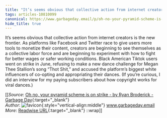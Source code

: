 ```yaml
---
title: "It’s seems obvious that collective action from internet creators is ..."
tags: articles-10810099
canonical: https://www.garbageday.email/p/oh-no-your-pyramid-scheme-is-on-strike?token=eyJ1c2VyX2lkIjoxMDM2MjA0MSwicG9zdF9pZCI6NDA3NjU1MTksIl8iOiJwZjdZciIsImlhdCI6MTYzMDk1NTMyNSwiZXhwIjoxNjMwOTU4OTI1LCJpc3MiOiJwdWItOTMxNyIsInN1YiI6InBvc3QtcmVhY3Rpb24ifQ.SLKbqcQqrb4Vfa6YS4A8dpW69-euT9WIJ3QzwZ8BkGc
hide_title: true
---
```


It’s seems obvious that collective action from internet creators is the new frontier. As platforms like Facebook and Twitter race to give users more tools to monetize their content, creators are beginning to see themselves as a collective labor force and are beginning to experiment with how to fight for better wages or safer working conditions. Black American Tiktok users went on strike in June, refusing to make a new dance challenge for Megan Thee Stallion’s song “Thot Shit,” and accused the platform’s biggest white influencers of co-opting and appropriating their dances. (If you’re curious, I did an interview for my paying subscribers about how copyright works for viral dances.)


[[_Source_: [Oh no, your pyramid scheme is on strike - by Ryan Broderick - Garbage Day](https://www.garbageday.email/p/oh-no-your-pyramid-scheme-is-on-strike?token=eyJ1c2VyX2lkIjoxMDM2MjA0MSwicG9zdF9pZCI6NDA3NjU1MTksIl8iOiJwZjdZciIsImlhdCI6MTYzMDk1NTMyNSwiZXhwIjoxNjMwOTU4OTI1LCJpc3MiOiJwdWItOTMxNyIsInN1YiI6InBvc3QtcmVhY3Rpb24ifQ.SLKbqcQqrb4Vfa6YS4A8dpW69-euT9WIJ3QzwZ8BkGc){:target="_blank"}<br>
_Author_: ![favicon](https://s2.googleusercontent.com/s2/favicons?domain=www.garbageday.email){:style="vertical-align:middle"} www.garbageday.email<br>
_More_: [Readwise URL](https://readwise.io/open/223644086){:target="_blank"}
::wrap]]